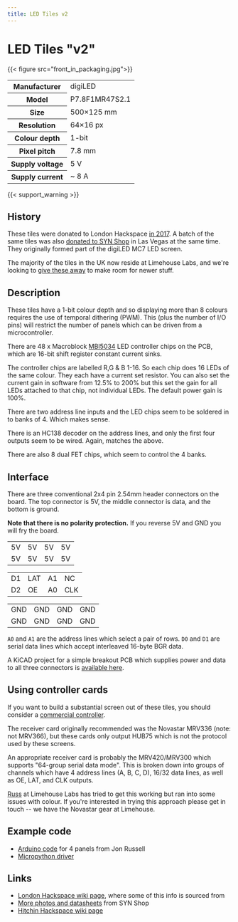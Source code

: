 ```yaml
---
title: LED Tiles v2
---
```

# LED Tiles "v2"

{{< figure src="front_in_packaging.jpg">}}

<table class="vertical">
<tr><th>Manufacturer</th><td>digiLED</td></tr>
<tr><th>Model</th><td>P7.8F1MR47S2.1</td></tr>
<tr><th>Size</th><td>500×125 mm</td></tr>
<tr><th>Resolution</th><td>64×16 px</td></tr>
<tr><th>Colour depth</th><td>1-bit</td></tr>
<tr><th>Pixel pitch</th><td>7.8 mm</td></tr>
<tr><th>Supply voltage</th><td>5 V</td></tr>
<tr><th>Supply current</th><td>~ 8 A</td></tr>
</table>

{{< support_warning >}}

## History

These tiles were donated to London Hackspace [in 2017](https://groups.google.com/g/london-hack-space/c/RZeO143uh7A). A batch of the same tiles was also [donated to SYN Shop](https://groups.google.com/g/synshop/c/ov_LCQSXeds/m/jCaFP1iGBAAJ) in Las Vegas at the same time. They originally formed part of the digiLED MC7 LED screen.

The majority of the tiles in the UK now reside at Limehouse Labs, and we're looking to [give these away](../../giveaway) to make room for newer stuff.

## Description

These tiles have a 1-bit colour depth and so displaying more than 8 colours requires the use
of temporal dithering (PWM). This (plus the number of I/O pins) will restrict the number of
panels which can be driven from a microcontroller.

There are 48 x Macroblock [MBI5034](/datasheets/MBI5034.pdf) LED controller chips on the PCB, which are 16-bit shift register constant current sinks.

The controller chips are labelled R,G & B 1-16. So each chip does 16 LEDs of the same colour. They each have a current set resistor. You can also set the current gain in software from 12.5% to 200% but this set the gain for all LEDs attached to that chip, not individual LEDs. The default power gain is 100%.

There are two address line inputs and the LED chips seem to be soldered in to banks of 4. Which makes sense.

There is an HC138 decoder on the address lines, and only the first four outputs seem to be wired. Again, matches the above.

There are also 8 dual FET chips, which seem to control the 4 banks. 

## Interface

There are three conventional 2x4 pin 2.54mm header connectors on the board. The top connector is
5V, the middle connector is data, and the bottom is ground.

**Note that there is no polarity protection.** If you reverse 5V and GND you will fry the board.

<table class="pinout">
    <tr>
        <td class="vcc">5V</td>
        <td class="vcc">5V</td>
        <td class="vcc">5V</td>
        <td class="vcc">5V</td>
    </tr>
    <tr>
        <td class="vcc">5V</td>
        <td class="vcc">5V</td>
        <td class="vcc">5V</td>
        <td class="vcc">5V</td>
    </tr>
</table>

<table class="pinout">
    <tr>
        <td class="data">D1</td>
        <td class="control">LAT</td>
        <td class="address">A1</td>
        <td class="nc">NC</td>
    </tr>
    <tr>
        <td class="data">D2</td>
        <td class="control">OE</td>
        <td class="address">A0</td>
        <td class="control">CLK</td>
    </tr>
</table>

<table class="pinout">
    <tr>
        <td class="gnd">GND</td>
        <td class="gnd">GND</td>
        <td class="gnd">GND</td>
        <td class="gnd">GND</td>
    </tr>
    <tr>
        <td class="gnd">GND</td>
        <td class="gnd">GND</td>
        <td class="gnd">GND</td>
        <td class="gnd">GND</td>
    </tr>
</table>

`A0` and `A1` are the address lines which select a pair of rows. `D0` and `D1` are serial data lines which accept interleaved 16-byte BGR data.

A KiCAD project for a simple breakout PCB which supplies power and data to all three connectors is [available here](https://github.com/limehouselabs/led-screens/tree/main/panel-connector).

## Using controller cards

If you want to build a substantial screen out of these tiles, you should consider a [commercial controller](../../controllers).

The receiver card originally recommended was the Novastar MRV336 (note: not MRV366), but these cards only output HUB75 which is not the protocol used by these screens.

An appropriate receiver card is probably the MRV420/MRV300 which supports "64-group serial data mode". This is broken down into groups of channels which have 4 address lines (A, B, C, D), 16/32 data lines, as well as OE, LAT, and CLK outputs. 

[Russ](https://chaos.social/@russsss) at Limehouse Labs has tried to get this working but ran into some issues with colour. If you're interested in trying this approach please get in touch -- we have the Novastar gear at Limehouse.

## Example code

* [Arduino code](https://github.com/JonRussell00/LEDpanels) for 4 panels from Jon Russell
* [Micropython driver](https://github.com/hackhitchin/ledpanel-python-sample)

## Links

* [London Hackspace wiki page](https://wiki.london.hackspace.org.uk/view/LED_tiles_V2), where some of this info is sourced from
* [More photos and datasheets](https://github.com/krux702/led_panel_wall) from SYN Shop
* [Hitchin Hackspace wiki page](https://wiki.hackhitchin.org.uk/index.php?title=LED_Display_Panel_Driving)